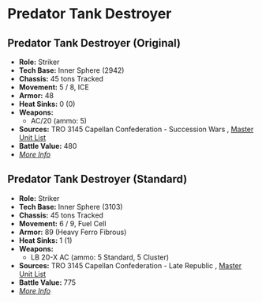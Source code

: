# Predator Tank Destroyer 

## Predator Tank Destroyer (Original) 

- **Role:** Striker 
- **Tech Base:** Inner Sphere (2942) 
- **Chassis:** 45 tons Tracked 
- **Movement:** 5 / 8, ICE 
- **Armor:** 48 
- **Heat Sinks:** 0 (0) 
- **Weapons:** 
  - AC/20 (ammo: 5) 
- **Sources:** TRO 3145 Capellan Confederation - Succession Wars , [Master Unit List](http://masterunitlist.info/Unit/Details/6442/predator-tank-destroyer-original) 
- **Battle Value:** 480 
- [*More Info*](predator_tank_destroyer/predator_tank_destroyer_original.md) 

## Predator Tank Destroyer (Standard) 

- **Role:** Striker 
- **Tech Base:** Inner Sphere (3103) 
- **Chassis:** 45 tons Tracked 
- **Movement:** 6 / 9, Fuel Cell 
- **Armor:** 89 (Heavy Ferro Fibrous) 
- **Heat Sinks:** 1 (1) 
- **Weapons:** 
  - LB 20-X AC (ammo: 5 Standard, 5 Cluster) 
- **Sources:** TRO 3145 Capellan Confederation - Late Republic , [Master Unit List](http://masterunitlist.info/Unit/Details/6441/predator-tank-destroyer-standard) 
- **Battle Value:** 775 
- [*More Info*](predator_tank_destroyer/predator_tank_destroyer_standard.md) 

